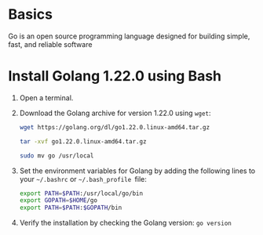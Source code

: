 # Basics

Go is an open source programming language designed for building simple, fast, and reliable software

# Install Golang 1.22.0 using Bash

1. Open a terminal.

2. Download the Golang archive for version 1.22.0 using `wget`:

   ```bash
   wget https://golang.org/dl/go1.22.0.linux-amd64.tar.gz

   tar -xvf go1.22.0.linux-amd64.tar.gz

   sudo mv go /usr/local
    ```
3. Set the environment variables for Golang by adding the following lines to your `~/.bashrc` or `~/.bash_profile `file:
    ```bash
    export PATH=$PATH:/usr/local/go/bin
    export GOPATH=$HOME/go
    export PATH=$PATH:$GOPATH/bin
    ```
4. Verify the installation by checking the Golang version: `go version`